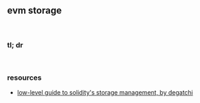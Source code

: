 ## evm storage

<br>

### tl; dr


<br>

### resources

* [low-level guide to solidity's storage management, by degatchi](https://degatchi.com/articles/low_level_guide_to_soliditys_storage_management)

